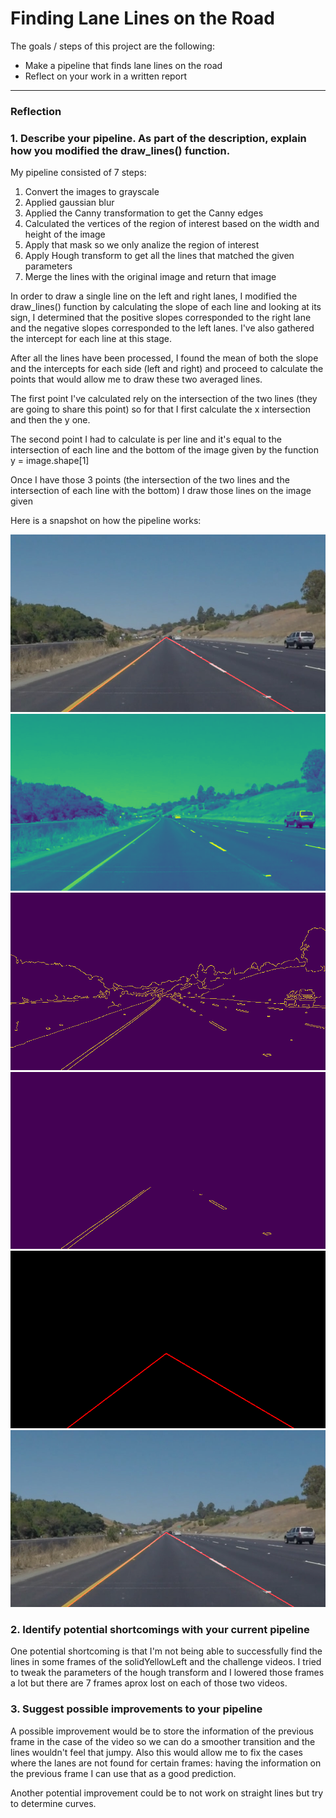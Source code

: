 # **Finding Lane Lines on the Road** 

The goals / steps of this project are the following:
* Make a pipeline that finds lane lines on the road
* Reflect on your work in a written report


[//]: # (Image References)

[image1]: ./test_images_output/solidYellowCurve.jpg "Original"
[image2]: ./test_images_output/solidYellowCurveGray.jpg "Grayscale"
[image3]: ./test_images_output/solidYellowCurveCanny.jpg "Canny"
[image4]: ./test_images_output/solidYellowCurveRegion.jpg "Region"
[image5]: ./test_images_output/solidYellowCurveHough.jpg "Hough transform"
[image6]: ./test_images_output/solidYellowCurveFinal.jpg "Final"

---

### Reflection

### 1. Describe your pipeline. As part of the description, explain how you modified the draw_lines() function.

My pipeline consisted of 7 steps:

1. Convert the images to grayscale
2. Applied gaussian blur
3. Applied the Canny transformation to get the Canny edges
4. Calculated the vertices of the region of interest based on the width and height of the image
5. Apply that mask so we only analize the region of interest
6. Apply Hough transform to get all the lines that matched the given parameters
7. Merge the lines with the original image and return that image

In order to draw a single line on the left and right lanes, I modified the draw_lines() function by calculating the slope of each line and looking at its sign, I determined that the positive slopes corresponded to the right lane and the negative slopes corresponded to the left lanes. I've also gathered the intercept for each line at this stage.

After all the lines have been processed, I found the mean of both the slope and the intercepts for each side (left and right) and proceed to calculate the points that would allow me to draw these two averaged lines.

The first point I've calculated rely on the intersection of the two lines (they are going to share this point) so for that I first calculate the x intersection and then the y one.

The second point I had to calculate is per line and it's equal to the intersection of each line and the bottom of the image given by the function y = image.shape[1]

Once I have those 3 points (the intersection of the two lines and the intersection of each line with the bottom) I draw those lines on the image given

Here is a snapshot on how the pipeline works: 

![alt text][image1]
![alt text][image2]
![alt text][image3]
![alt text][image4]
![alt text][image5]
![alt text][image6]


### 2. Identify potential shortcomings with your current pipeline


One potential shortcoming is that I'm not being able to successfully find the lines in some frames of the solidYellowLeft and the challenge videos. I tried to tweak the parameters of the hough transform and I lowered those frames a lot but there are 7 frames aprox lost on each of those two videos.  

### 3. Suggest possible improvements to your pipeline

A possible improvement would be to store the information of the previous frame in the case of the video so we can do a smoother transition and the lines wouldn't feel that jumpy. Also this would allow me to fix the cases where the lanes are not found for certain frames: having the information on the previous frame I can use that as a good prediction.

Another potential improvement could be to not work on straight lines but try to determine curves.
